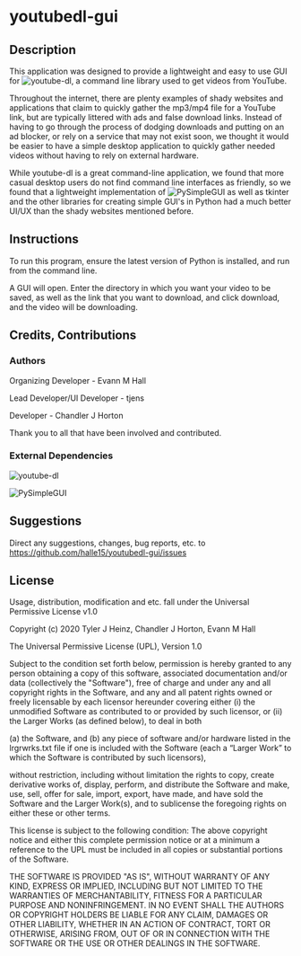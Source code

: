 # youtubedl-gui

## Description
  This application was designed to provide a lightweight and easy to use GUI for ![youtube-dl](https://github.com/ytdl-org/youtube-dl), a command line library used to get videos from YouTube. 
  
  Throughout the internet, there are plenty examples of shady websites and applications that claim to quickly gather the mp3/mp4 file for a YouTube link, but are typically littered with ads and false download links. Instead of having to go through the process of dodging downloads and putting on an ad blocker, or rely on a service that may not exist soon, we thought it would be easier to have a simple desktop application to quickly gather needed videos without having to rely on external hardware.
  
  While youtube-dl is a great command-line application, we found that more casual desktop users do not find command line interfaces as friendly, so we found that a lightweight implementation of ![PySimpleGUI](https://www.pysimplegui.org/en/latest/) as well as tkinter and the other libraries for creating simple GUI's in Python had a much better UI/UX than the shady websites mentioned before.


## Instructions
  To run this program, ensure the latest version of Python is installed, and run from the command line.
  
  A GUI will open. Enter the directory in which you want your video to be saved, as well as the link that you want to download, and click download, and the video will be downloading.


## Credits, Contributions
  ### Authors
  Organizing Developer - Evann M Hall
  
  Lead Developer/UI Developer - tjens
  
  Developer - Chandler J Horton
  
  Thank you to all that have been involved and contributed.
  
  ### External Dependencies

  ![youtube-dl](https://github.com/ytdl-org/youtube-dl)
  
  ![PySimpleGUI](https://www.pysimplegui.org/en/latest/)

## Suggestions
  Direct any suggestions, changes, bug reports, etc. to https://github.com/halle15/youtubedl-gui/issues

## License
  Usage, distribution, modification and etc. fall under the Universal Permissive License v1.0
  
  Copyright (c) 2020 Tyler J Heinz, Chandler J Horton, Evann M Hall

The Universal Permissive License (UPL), Version 1.0

Subject to the condition set forth below, permission is hereby granted to any
person obtaining a copy of this software, associated documentation and/or data
(collectively the "Software"), free of charge and under any and all copyright
rights in the Software, and any and all patent rights owned or freely
licensable by each licensor hereunder covering either (i) the unmodified
Software as contributed to or provided by such licensor, or (ii) the Larger
Works (as defined below), to deal in both

(a) the Software, and
(b) any piece of software and/or hardware listed in the lrgrwrks.txt file if
one is included with the Software (each a “Larger Work” to which the Software
is contributed by such licensors),

without restriction, including without limitation the rights to copy, create
derivative works of, display, perform, and distribute the Software and make,
use, sell, offer for sale, import, export, have made, and have sold the
Software and the Larger Work(s), and to sublicense the foregoing rights on
either these or other terms.

This license is subject to the following condition:
The above copyright notice and either this complete permission notice or at
a minimum a reference to the UPL must be included in all copies or
substantial portions of the Software.

THE SOFTWARE IS PROVIDED "AS IS", WITHOUT WARRANTY OF ANY KIND, EXPRESS OR
IMPLIED, INCLUDING BUT NOT LIMITED TO THE WARRANTIES OF MERCHANTABILITY,
FITNESS FOR A PARTICULAR PURPOSE AND NONINFRINGEMENT. IN NO EVENT SHALL THE
AUTHORS OR COPYRIGHT HOLDERS BE LIABLE FOR ANY CLAIM, DAMAGES OR OTHER
LIABILITY, WHETHER IN AN ACTION OF CONTRACT, TORT OR OTHERWISE, ARISING FROM,
OUT OF OR IN CONNECTION WITH THE SOFTWARE OR THE USE OR OTHER DEALINGS IN THE
SOFTWARE.
